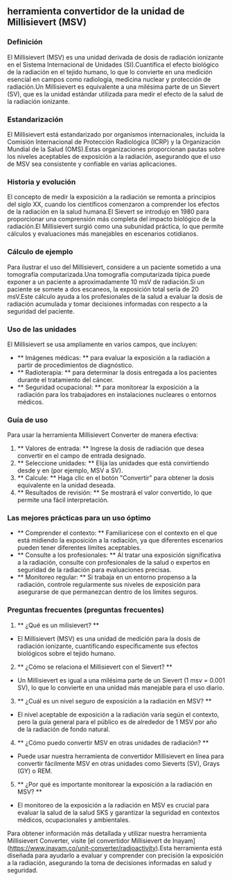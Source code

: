 ## herramienta convertidor de la unidad de Millisievert (MSV)

### Definición
El Millisievert (MSV) es una unidad derivada de dosis de radiación ionizante en el Sistema Internacional de Unidades (SI).Cuantifica el efecto biológico de la radiación en el tejido humano, lo que lo convierte en una medición esencial en campos como radiología, medicina nuclear y protección de radiación.Un Millisievert es equivalente a una milésima parte de un Sievert (SV), que es la unidad estándar utilizada para medir el efecto de la salud de la radiación ionizante.

### Estandarización
El Millisievert está estandarizado por organismos internacionales, incluida la Comisión Internacional de Protección Radiológica (ICRP) y la Organización Mundial de la Salud (OMS).Estas organizaciones proporcionan pautas sobre los niveles aceptables de exposición a la radiación, asegurando que el uso de MSV sea consistente y confiable en varias aplicaciones.

### Historia y evolución
El concepto de medir la exposición a la radiación se remonta a principios del siglo XX, cuando los científicos comenzaron a comprender los efectos de la radiación en la salud humana.El Sievert se introdujo en 1980 para proporcionar una comprensión más completa del impacto biológico de la radiación.El Millisievert surgió como una subunidad práctica, lo que permite cálculos y evaluaciones más manejables en escenarios cotidianos.

### Cálculo de ejemplo
Para ilustrar el uso del Millisievert, considere a un paciente sometido a una tomografía computarizada.Una tomografía computarizada típica puede exponer a un paciente a aproximadamente 10 msV de radiación.Si un paciente se somete a dos escaneos, la exposición total sería de 20 msV.Este cálculo ayuda a los profesionales de la salud a evaluar la dosis de radiación acumulada y tomar decisiones informadas con respecto a la seguridad del paciente.

### Uso de las unidades
El Millisievert se usa ampliamente en varios campos, que incluyen:
- ** Imágenes médicas: ** para evaluar la exposición a la radiación a partir de procedimientos de diagnóstico.
- ** Radioterapia: ** para determinar la dosis entregada a los pacientes durante el tratamiento del cáncer.
- ** Seguridad ocupacional: ** para monitorear la exposición a la radiación para los trabajadores en instalaciones nucleares o entornos médicos.

### Guía de uso
Para usar la herramienta Millisievert Converter de manera efectiva:
1. ** Valores de entrada: ** Ingrese la dosis de radiación que desea convertir en el campo de entrada designado.
2. ** Seleccione unidades: ** Elija las unidades que está convirtiendo desde y en (por ejemplo, MSV a SV).
3. ** Calcule: ** Haga clic en el botón "Convertir" para obtener la dosis equivalente en la unidad deseada.
4. ** Resultados de revisión: ** Se mostrará el valor convertido, lo que permite una fácil interpretación.

### Las mejores prácticas para un uso óptimo
- ** Comprender el contexto: ** Familiarícese con el contexto en el que está midiendo la exposición a la radiación, ya que diferentes escenarios pueden tener diferentes límites aceptables.
- ** Consulte a los profesionales: ** Al tratar una exposición significativa a la radiación, consulte con profesionales de la salud o expertos en seguridad de la radiación para evaluaciones precisas.
- ** Monitoreo regular: ** Si trabaja en un entorno propenso a la radiación, controle regularmente sus niveles de exposición para asegurarse de que permanezcan dentro de los límites seguros.

### Preguntas frecuentes (preguntas frecuentes)

1. ** ¿Qué es un milisievert? **
- El Millisievert (MSV) es una unidad de medición para la dosis de radiación ionizante, cuantificando específicamente sus efectos biológicos sobre el tejido humano.

2. ** ¿Cómo se relaciona el Millisievert con el Sievert? **
- Un Millisievert es igual a una milésima parte de un Sievert (1 msv = 0.001 SV), lo que lo convierte en una unidad más manejable para el uso diario.

3. ** ¿Cuál es un nivel seguro de exposición a la radiación en MSV? **
- El nivel aceptable de exposición a la radiación varía según el contexto, pero la guía general para el público es de alrededor de 1 MSV por año de la radiación de fondo natural.

4. ** ¿Cómo puedo convertir MSV en otras unidades de radiación? **
- Puede usar nuestra herramienta de convertidor Millisievert en línea para convertir fácilmente MSV en otras unidades como Sieverts (SV), Grays (GY) o REM.

5. ** ¿Por qué es importante monitorear la exposición a la radiación en MSV? **
- El monitoreo de la exposición a la radiación en MSV es crucial para evaluar la salud de la salud SKS y garantizar la seguridad en contextos médicos, ocupacionales y ambientales.

Para obtener información más detallada y utilizar nuestra herramienta Millisievert Converter, visite [el convertidor Millisievert de Inayam] (https://www.inayam.co/unit-converter/radioactivity).Esta herramienta está diseñada para ayudarlo a evaluar y comprender con precisión la exposición a la radiación, asegurando la toma de decisiones informadas en salud y seguridad.